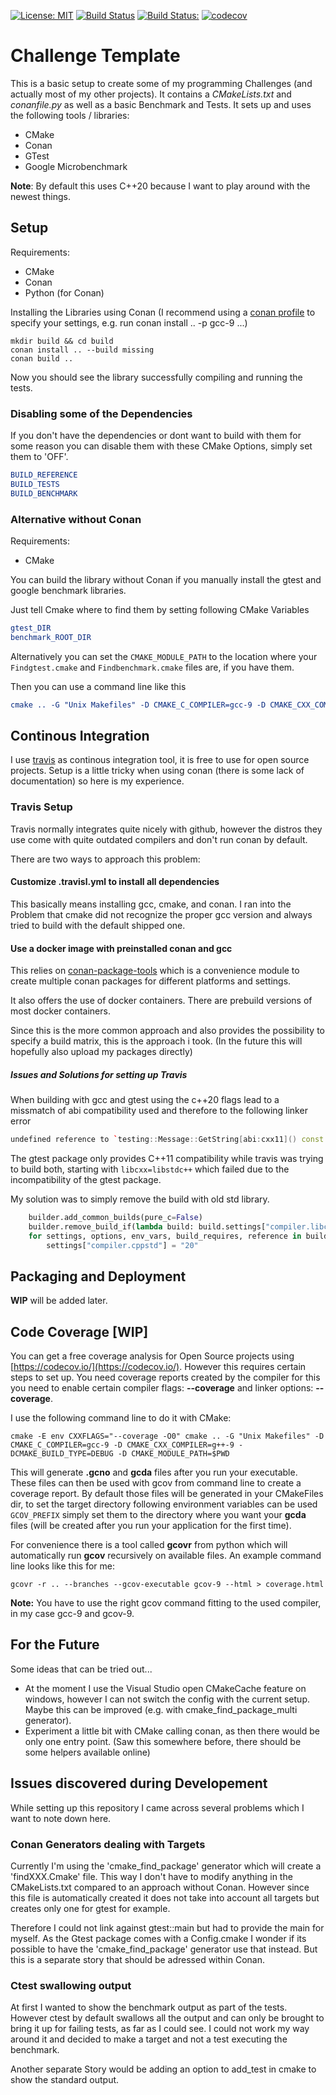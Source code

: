 [![License: MIT](https://img.shields.io/badge/License-MIT-blue.svg)](https://opensource.org/licenses/MIT)
[![Build Status](https://travis-ci.com/DonRomanos/Challenge_Template.svg?label=linux/osx)](https://travis-ci.com/DonRomanos/Challenge_Template)
[![Build Status:](https://ci.appveyor.com/api/projects/status/github/donromanos/challenge_template?svg=true&label=windows)](https://ci.appveyor.com/project/DonRomanos/challenge-template)
[![codecov](https://codecov.io/gh/donromanos/Challenge_Template/branch/master/graph/badge.svg)](https://codecov.io/gh/donromanos/Challenge_Template/)

# Challenge Template

This is a basic setup to create some of my programming Challenges (and actually most of my other projects). It contains a *CMakeLists.txt* and *conanfile.py* as well as a basic Benchmark and Tests. It sets up and uses the following tools / libraries:

* CMake
* Conan
* GTest
* Google Microbenchmark

**Note**: By default this uses C++20 because I want to play around with the newest things.

## Setup

Requirements:

* CMake
* Conan
* Python (for Conan)

Installing the Libraries using Conan (I recommend using a [conan profile](https://docs.conan.io/en/latest/reference/profiles.html) to specify your settings, e.g. run conan install .. -p gcc-9 ...)

```shell
mkdir build && cd build
conan install .. --build missing
conan build ..
```

Now you should see the library successfully compiling and running the tests.

### Disabling some of the Dependencies

If you don't have the dependencies or dont want to build with them for some reason you can disable them with these CMake Options, simply set them to 'OFF'.

```cmake
BUILD_REFERENCE
BUILD_TESTS
BUILD_BENCHMARK
```

### Alternative without Conan

Requirements:

* CMake

You can build the library without Conan if you manually install the gtest and google benchmark libraries.

Just tell Cmake where to find them by setting following CMake Variables

```cmake
gtest_DIR
benchmark_ROOT_DIR
```

Alternatively you can set the `CMAKE_MODULE_PATH` to the location where your `Findgtest.cmake` and `Findbenchmark.cmake` files are, if you have them.

Then you can use a command line like this

```cmake
cmake .. -G "Unix Makefiles" -D CMAKE_C_COMPILER=gcc-9 -D CMAKE_CXX_COMPILER=g++-9 -DCMAKE_BUILD_TYPE=DEBUG -D CMAKE_MODULE_PATH=$PWD
```

## Continous Integration

I use [travis](https://travis-ci.com/) as continous integration tool, it is free to use for open source projects. Setup is a little tricky when using conan (there is some lack of documentation) so here is my experience.

### Travis Setup

Travis normally integrates quite nicely with github, however the distros they use come with quite outdated compilers and don't run conan by default.

There are two ways to approach this problem:

#### Customize .travisl.yml to install all dependencies

This basically means installing gcc, cmake, and conan. I ran into the Problem that cmake did not recognize the proper gcc version and always tried to build with the default shipped one.

#### Use a docker image with preinstalled conan and gcc

This relies on [conan-package-tools](https://github.com/conan-io/conan-package-tools) which is a convenience module to create multiple conan packages for different platforms and settings.

It also offers the use of docker containers. There are prebuild versions of most docker containers.

Since this is the more common approach and also provides the possibility to specify a build matrix, this is the approach i took. (In the future this will hopefully also upload my packages directly)

##### Issues and Solutions for setting up Travis

When building with gcc and gtest using the c++20 flags lead to a missmatch of abi compatibility used and therefore to the following linker error

```cpp
undefined reference to `testing::Message::GetString[abi:cxx11]() const
```

The gtest package only provides C++11 compatibility while travis was trying to build both, starting with `libcxx=libstdc++` which failed due to the incompatibility of the gtest package.

My solution was to simply remove the build with old std library.

```python
    builder.add_common_builds(pure_c=False)
    builder.remove_build_if(lambda build: build.settings["compiler.libcxx"] == "libstdc++")
    for settings, options, env_vars, build_requires, reference in builder.items:
        settings["compiler.cppstd"] = "20"
```

## Packaging and Deployment

**WIP** will be added later.

## Code Coverage [WIP]

You can get a free coverage analysis for Open Source projects using [https://codecov.io/](https://codecov.io/). However this requires certain steps to set up. You need coverage reports created by the compiler for this you need to enable certain compiler flags: **--coverage** and linker options: **--coverage**.

I use the following command line to do it with CMake:

```shell
cmake -E env CXXFLAGS="--coverage -O0" cmake .. -G "Unix Makefiles" -D CMAKE_C_COMPILER=gcc-9 -D CMAKE_CXX_COMPILER=g++-9 -DCMAKE_BUILD_TYPE=DEBUG -D CMAKE_MODULE_PATH=$PWD
```

This will generate **.gcno** and **gcda** files after you run your executable. These files can then be used with gcov from command line to create a coverage report. By default those files will be generated in your CMakeFiles dir, to set the target directory following environment variables can be used `GCOV_PREFIX` simply set them to the directory where you want your **gcda** files (will be created after you run your application for the first time).

For convenience there is a tool called **gcovr** from python which will automatically run **gcov** recursively on available files. An example command line looks like this for me:

```shell
gcovr -r .. --branches --gcov-executable gcov-9 --html > coverage.html
```

**Note:**  You have to use the right gcov command fitting to the used compiler, in my case gcc-9 and gcov-9.

## For the Future

Some ideas that can be tried out...

* At the moment I use the Visual Studio open CMakeCache feature on windows, however I can not switch the config with the current setup. Maybe this can be improved (e.g. with cmake_find_package_multi generator).
* Experiment a little bit with CMake calling conan, as then there would be only one entry point. (Saw this somewhere before, there should be some helpers available online)

## Issues discovered during Developement

While setting up this repository I came across several problems which I want to note down here.

### Conan Generators dealing with Targets

Currently I'm using the 'cmake_find_package' generator which will create a 'findXXX.Cmake' file. This way I don't have to modify anything in the CMakeLists.txt compared to an approach without Conan. However since this file is automatically created it does not take into account all targets but creates only one for gtest for example.

Therefore I could not link against gtest::main but had to provide the main for myself. As the Gtest package comes with a Config.cmake I wonder if its possible to have the 'cmake_find_package' generator use that instead. But this is a separate story that should be adressed within Conan.

### Ctest swallowing output

At first I wanted to show the benchmark output as part of the tests. However ctest by default swallows all the output and can only be brought to bring it up for failing tests, as far as I could see. I could not work my way around it and decided to make a target and not a test executing the benchmark.

Another separate Story would be adding an option to add_test in cmake to show the standard output.
